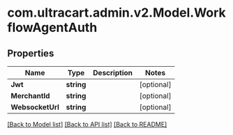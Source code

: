 
# com.ultracart.admin.v2.Model.WorkflowAgentAuth

## Properties

Name | Type | Description | Notes
------------ | ------------- | ------------- | -------------
**Jwt** | **string** |  | [optional] 
**MerchantId** | **string** |  | [optional] 
**WebsocketUrl** | **string** |  | [optional] 

[[Back to Model list]](../README.md#documentation-for-models)
[[Back to API list]](../README.md#documentation-for-api-endpoints)
[[Back to README]](../README.md)

